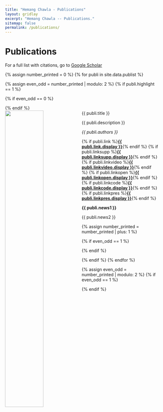 ```yaml
---
title: "Hemang Chawla - Publications"
layout: gridlay
excerpt: "Hemang Chawla -- Publications."
sitemap: false
permalink: /publications/
---
```



# Publications

For a full list with citations, go to [Google Scholar](https://scholar.google.ch/citations?user=_58RpMgAAAAJ)

{% assign number_printed = 0 %}
{% for publi in site.data.publist %}

{% assign even_odd = number_printed | modulo: 2 %}
{% if publi.highlight == 1 %}

{% if even_odd == 0 %}
<div class="row">
{% endif %}

<div class="col-sm-6 clearfix">
 <div class="well">
  <pubtit style="text-align: justify">{{ publi.title }}</pubtit>
  <img src="{{ site.url }}{{ site.baseurl }}/images/pubpic/{{ publi.image }}" class="img-responsive" width="50%" style="float: left" />
  <p style="text-align: justify">{{ publi.description }}</p>
  <p><em>{{ publi.authors }}</em></p>
  <p>
  {% if publi.link %}<strong><a href="{{ publi.link.url }}">{{ publi.link.display }}</a></strong>{% endif %}
  {% if publi.linksupp %}<strong><a href="{{ publi.linksupp.url }}">{{ publi.linksupp.display }}</a></strong>{% endif %}
  {% if publi.linkvideo %}<strong><a href="{{ publi.linkvideo.url }}">{{ publi.linkvideo.display }}</a></strong>{% endif %}
  {% if publi.linkopen %}<strong><a href="{{ publi.linkopen.url }}">{{ publi.linkopen.display }}</a></strong>{% endif %} 
  {% if publi.linkcode %}<strong><a href="{{ publi.linkcode.url }}">{{ publi.linkcode.display }}</a></strong>{% endif %} 
  {% if publi.linkpres %}<strong><a href="{{ publi.linkpres.url }}">{{ publi.linkpres.display }}</a></strong>{% endif %}
  </p>
  <p class="text-danger"><strong> {{ publi.news1 }}</strong></p>
  <p> {{ publi.news2 }}</p>
 </div>
</div>

{% assign number_printed = number_printed | plus: 1 %}

{% if even_odd == 1 %}
</div>
{% endif %}

{% endif %}
{% endfor %}

{% assign even_odd = number_printed | modulo: 2 %}
{% if even_odd == 1 %}
</div>
{% endif %}

<p> &nbsp; </p>
